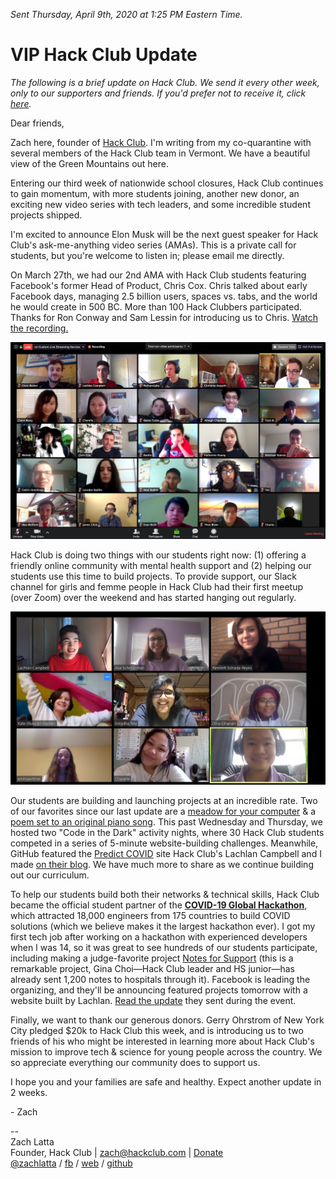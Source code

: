 _Sent Thursday, April 9th, 2020 at 1:25 PM Eastern Time._

# VIP Hack Club Update

_The following is a brief update on Hack Club. We send it every other week, only to our supporters and friends. If you'd prefer not to receive it, click [here](https://postal.hackclub.com/unsubscribe-success.php?c=179)._

Dear friends,

Zach here, founder of [Hack Club](https://hackclub.com/). I'm writing from my co-quarantine with several members of the Hack Club team in Vermont. We have a beautiful view of the Green Mountains out here.

Entering our third week of nationwide school closures, Hack Club continues to gain momentum, with more students joining, another new donor, an exciting new video series with tech leaders, and some incredible student projects shipped.

I'm excited to announce Elon Musk will be the next guest speaker for Hack Club's ask-me-anything video series (AMAs). This is a private call for students, but you're welcome to listen in; please email me directly.

On March 27th, we had our 2nd AMA with Hack Club students featuring Facebook's former Head of Product, Chris Cox. Chris talked about early Facebook days, managing 2.5 billion users, spaces vs. tabs, and the world he would create in 500 BC. More than 100 Hack Clubbers participated. Thanks for Ron Conway and Sam Lessin for introducing us to Chris. [Watch the recording.](https://youtu.be/1pn8h2q3Cas)

![Students in Chris Cox AMA video call](chris_cox_ama.jpg)

Hack Club is doing two things with our students right now: (1) offering a friendly online community with mental health support and (2) helping our students use this time to build projects. To provide support, our Slack channel for girls and femme people in Hack Club had their first meetup (over Zoom) over the weekend and has started hanging out regularly.

![Students in Orpheus Legion video call](orpheus_legion.jpg)

Our students are building and launching projects at an incredible rate. Two of our favorites since our last update are a [meadow for your computer](http://twitter.com/SamNChiet/status/1244088898990379009) & a [poem set to an original piano song](https://thesephist.com/you/). This past Wednesday and Thursday, we hosted two "Code in the Dark" activity nights, where 30 Hack Club students competed in a series of 5-minute website-building challenges. Meanwhile, GitHub featured the [Predict COVID](https://predictcovid.com/) site Hack Club's Lachlan Campbell and I made [on their blog](https://github.blog/2020-03-23-open-collaboration-on-covid-19/). We have much more to share as we continue building out our curriculum.

To help our students build both their networks & technical skills, Hack Club became the official student partner of the [**COVID-19 Global Hackathon**](https://www.facebook.com/zuck/posts/10111707674548151), which attracted 18,000 engineers from 175 countries to build COVID solutions (which we believe makes it the largest hackathon ever). I got my first tech job after working on a hackathon with experienced developers when I was 14, so it was great to see hundreds of our students participate, including making a judge-favorite project [Notes for Support](https://www.notesforsupport.org/) (this is a remarkable project, Gina Choi—Hack Club leader and HS junior—has already sent 1,200 notes to hospitals through it). Facebook is leading the organizing, and they'll be announcing featured projects tomorrow with a website built by Lachlan. [Read the update](https://covid-global-hackathon.devpost.com/updates/12469-day-2-wrap-up) they sent during the event.

Finally, we want to thank our generous donors. Gerry Ohrstrom of New York City pledged $20k to Hack Club this week, and is introducing us to two friends of his who might be interested in learning more about Hack Club's mission to improve tech & science for young people across the country. We so appreciate everything our community does to support us.

I hope you and your families are safe and healthy. Expect another update in 2 weeks.

\- Zach

--  
Zach Latta  
Founder, Hack Club | zach@hackclub.com | [Donate](https://hackclub.com/donate)  
[@zachlatta](https://twitter.com/zachlatta) / [fb](https://facebook.com/crynix) / [web](https://zachlatta.com/) / [github](https://github.com/zachlatta)
